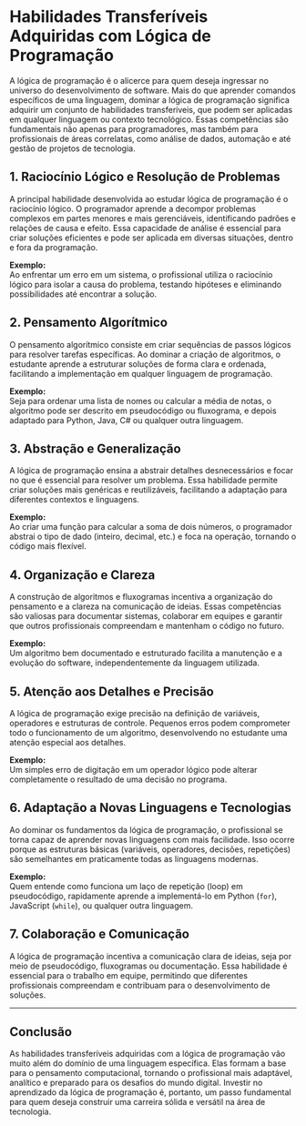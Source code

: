 
# Habilidades Transferíveis Adquiridas com Lógica de Programação

A lógica de programação é o alicerce para quem deseja ingressar no universo do desenvolvimento de software. Mais do que aprender comandos específicos de uma linguagem, dominar a lógica de programação significa adquirir um conjunto de habilidades transferíveis, que podem ser aplicadas em qualquer linguagem ou contexto tecnológico. Essas competências são fundamentais não apenas para programadores, mas também para profissionais de áreas correlatas, como análise de dados, automação e até gestão de projetos de tecnologia.

## 1. **Raciocínio Lógico e Resolução de Problemas**

A principal habilidade desenvolvida ao estudar lógica de programação é o raciocínio lógico. O programador aprende a decompor problemas complexos em partes menores e mais gerenciáveis, identificando padrões e relações de causa e efeito. Essa capacidade de análise é essencial para criar soluções eficientes e pode ser aplicada em diversas situações, dentro e fora da programação.

**Exemplo:**  
Ao enfrentar um erro em um sistema, o profissional utiliza o raciocínio lógico para isolar a causa do problema, testando hipóteses e eliminando possibilidades até encontrar a solução.

## 2. **Pensamento Algorítmico**

O pensamento algorítmico consiste em criar sequências de passos lógicos para resolver tarefas específicas. Ao dominar a criação de algoritmos, o estudante aprende a estruturar soluções de forma clara e ordenada, facilitando a implementação em qualquer linguagem de programação.

**Exemplo:**  
Seja para ordenar uma lista de nomes ou calcular a média de notas, o algoritmo pode ser descrito em pseudocódigo ou fluxograma, e depois adaptado para Python, Java, C# ou qualquer outra linguagem.

## 3. **Abstração e Generalização**

A lógica de programação ensina a abstrair detalhes desnecessários e focar no que é essencial para resolver um problema. Essa habilidade permite criar soluções mais genéricas e reutilizáveis, facilitando a adaptação para diferentes contextos e linguagens.

**Exemplo:**  
Ao criar uma função para calcular a soma de dois números, o programador abstrai o tipo de dado (inteiro, decimal, etc.) e foca na operação, tornando o código mais flexível.

## 4. **Organização e Clareza**

A construção de algoritmos e fluxogramas incentiva a organização do pensamento e a clareza na comunicação de ideias. Essas competências são valiosas para documentar sistemas, colaborar em equipes e garantir que outros profissionais compreendam e mantenham o código no futuro.

**Exemplo:**  
Um algoritmo bem documentado e estruturado facilita a manutenção e a evolução do software, independentemente da linguagem utilizada.

## 5. **Atenção aos Detalhes e Precisão**

A lógica de programação exige precisão na definição de variáveis, operadores e estruturas de controle. Pequenos erros podem comprometer todo o funcionamento de um algoritmo, desenvolvendo no estudante uma atenção especial aos detalhes.

**Exemplo:**  
Um simples erro de digitação em um operador lógico pode alterar completamente o resultado de uma decisão no programa.

## 6. **Adaptação a Novas Linguagens e Tecnologias**

Ao dominar os fundamentos da lógica de programação, o profissional se torna capaz de aprender novas linguagens com mais facilidade. Isso ocorre porque as estruturas básicas (variáveis, operadores, decisões, repetições) são semelhantes em praticamente todas as linguagens modernas.

**Exemplo:**  
Quem entende como funciona um laço de repetição (loop) em pseudocódigo, rapidamente aprende a implementá-lo em Python (`for`), JavaScript (`while`), ou qualquer outra linguagem.

## 7. **Colaboração e Comunicação**

A lógica de programação incentiva a comunicação clara de ideias, seja por meio de pseudocódigo, fluxogramas ou documentação. Essa habilidade é essencial para o trabalho em equipe, permitindo que diferentes profissionais compreendam e contribuam para o desenvolvimento de soluções.

---

## **Conclusão**

As habilidades transferíveis adquiridas com a lógica de programação vão muito além do domínio de uma linguagem específica. Elas formam a base para o pensamento computacional, tornando o profissional mais adaptável, analítico e preparado para os desafios do mundo digital. Investir no aprendizado da lógica de programação é, portanto, um passo fundamental para quem deseja construir uma carreira sólida e versátil na área de tecnologia.
```

